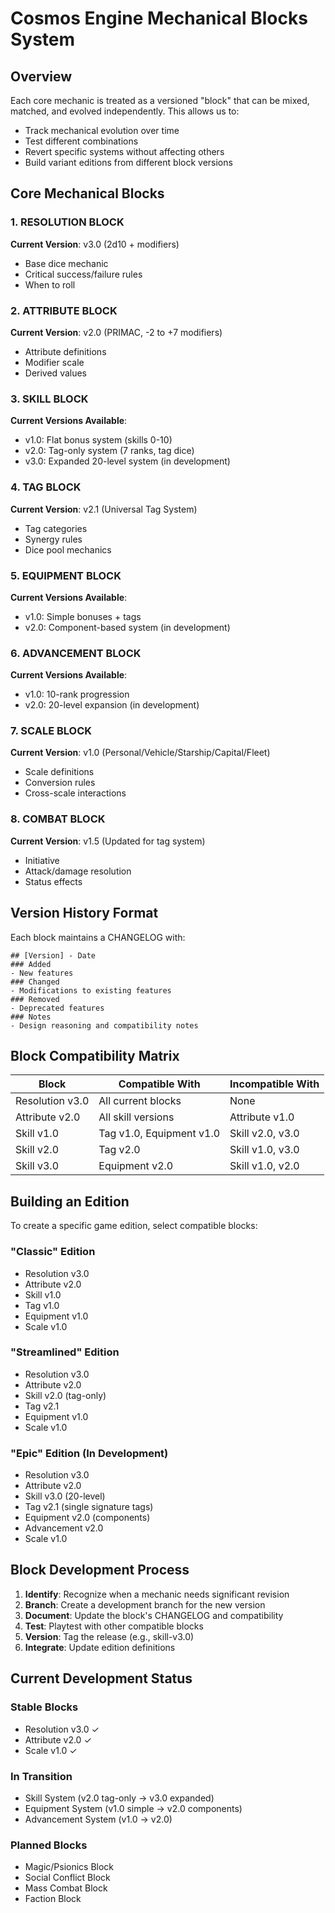 # Cosmos Engine Mechanical Blocks System

## Overview

Each core mechanic is treated as a versioned "block" that can be mixed, matched, and evolved independently. This allows us to:
- Track mechanical evolution over time
- Test different combinations
- Revert specific systems without affecting others
- Build variant editions from different block versions

## Core Mechanical Blocks

### 1. RESOLUTION BLOCK
**Current Version**: v3.0 (2d10 + modifiers)
- Base dice mechanic
- Critical success/failure rules
- When to roll

### 2. ATTRIBUTE BLOCK  
**Current Version**: v2.0 (PRIMAC, -2 to +7 modifiers)
- Attribute definitions
- Modifier scale
- Derived values

### 3. SKILL BLOCK
**Current Versions Available**:
- v1.0: Flat bonus system (skills 0-10)
- v2.0: Tag-only system (7 ranks, tag dice)
- v3.0: Expanded 20-level system (in development)

### 4. TAG BLOCK
**Current Version**: v2.1 (Universal Tag System)
- Tag categories
- Synergy rules
- Dice pool mechanics

### 5. EQUIPMENT BLOCK
**Current Versions Available**:
- v1.0: Simple bonuses + tags
- v2.0: Component-based system (in development)

### 6. ADVANCEMENT BLOCK
**Current Versions Available**:
- v1.0: 10-rank progression
- v2.0: 20-level expansion (in development)

### 7. SCALE BLOCK
**Current Version**: v1.0 (Personal/Vehicle/Starship/Capital/Fleet)
- Scale definitions
- Conversion rules
- Cross-scale interactions

### 8. COMBAT BLOCK
**Current Version**: v1.5 (Updated for tag system)
- Initiative
- Attack/damage resolution
- Status effects

## Version History Format

Each block maintains a CHANGELOG with:
```
## [Version] - Date
### Added
- New features
### Changed  
- Modifications to existing features
### Removed
- Deprecated features
### Notes
- Design reasoning and compatibility notes
```

## Block Compatibility Matrix

| Block | Compatible With | Incompatible With |
|-------|----------------|-------------------|
| Resolution v3.0 | All current blocks | None |
| Attribute v2.0 | All skill versions | Attribute v1.0 |
| Skill v1.0 | Tag v1.0, Equipment v1.0 | Skill v2.0, v3.0 |
| Skill v2.0 | Tag v2.0 | Skill v1.0, v3.0 |
| Skill v3.0 | Equipment v2.0 | Skill v1.0, v2.0 |

## Building an Edition

To create a specific game edition, select compatible blocks:

### "Classic" Edition
- Resolution v3.0
- Attribute v2.0  
- Skill v1.0
- Tag v1.0
- Equipment v1.0
- Scale v1.0

### "Streamlined" Edition  
- Resolution v3.0
- Attribute v2.0
- Skill v2.0 (tag-only)
- Tag v2.1
- Equipment v1.0
- Scale v1.0

### "Epic" Edition (In Development)
- Resolution v3.0
- Attribute v2.0
- Skill v3.0 (20-level)
- Tag v2.1 (single signature tags)
- Equipment v2.0 (components)
- Advancement v2.0
- Scale v1.0

## Block Development Process

1. **Identify**: Recognize when a mechanic needs significant revision
2. **Branch**: Create a development branch for the new version
3. **Document**: Update the block's CHANGELOG and compatibility
4. **Test**: Playtest with other compatible blocks
5. **Version**: Tag the release (e.g., skill-v3.0)
6. **Integrate**: Update edition definitions

## Current Development Status

### Stable Blocks
- Resolution v3.0 ✓
- Attribute v2.0 ✓
- Scale v1.0 ✓

### In Transition
- Skill System (v2.0 tag-only → v3.0 expanded)
- Equipment System (v1.0 simple → v2.0 components)
- Advancement System (v1.0 → v2.0)

### Planned Blocks
- Magic/Psionics Block
- Social Conflict Block  
- Mass Combat Block
- Faction Block